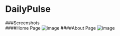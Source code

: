 # DailyPulse
###Screenshots 
<br>
####Home Page
![image](https://github.com/sakshamraina/daily-pulse/assets/84152007/5b924a20-8a15-4c1f-b966-7fa99e73a30f)
####About Page
![image](https://github.com/sakshamraina/daily-pulse/assets/84152007/b7f25405-8615-4589-8fb2-a934c1b64b71)

